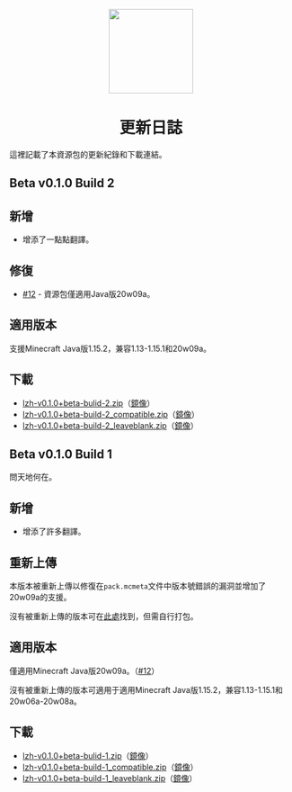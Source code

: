  <!-- 
START Logo & title area
--><p align="center">
  <img src="https://mcwiki-1301161188.cos.ap-hongkong.myqcloud.com/github/minecraft-lzh/logo1.png" width="150">
  <h1 align="center">更新日誌</h1>
</p><!-- 
END Logo & title area
--><!-- 
Colla注意！
在發布更新前請務必在群內告知！大型更新（例：v0.1.0、v0.2.0、v0.3.0等等）只能在週末發布！
每一個release都有兩個下載連結：一個是Github release，另一個是電量的對象儲存（可在release發布時@電量 提示，若無回應，只留release的連結也可）！
每個release必須在這裏發布更新紀錄！release必須有完整的更新紀錄！不許有任何一點漏寫！
展示diff的GfM：
```diff
+ 添加的內容
- 刪去的內容
! 有問題的內容
# 其他內容
```
版本號格式：
遵循類Semantic Versioning命名方式。
簡單來說是MAJOR.MINOR.PATCH+EXTRA
MAJOR：現階段保持0
MINOR：新增對Minecraft版本的支持或大量的新翻譯發布
PATCH：新增翻譯/修復漏洞
EXTRA：只允許包含ASCII數字、小寫字母和-號。例：+rc1、+snapshot
更新發布格式：
(1) release
## Pre-release v0.1.0
一段版本簡介文字
### 新增
*
### 更改
*
### 適用版本
適用Minecraft Java版1.14.4-1.15.2，兼容Minecraft Java版1.13-1.14.3和20w06a-20w08a。
### 下載
* [lzh-v0.1.0.zip](cos通道)（[鏡像](github-release通道)）
* [lzh-v0.1.0_xxx.zip](cos通道)（[鏡像](github-release通道)）
(2) beta（在github原生release中請標示為pre-release）
## Beta v0.1.1 Build 1
一段版本簡介文字
### 新增
*
### 更改
*
### 下載
* [lzh-v0.1.1+beta-bulid-1.zip](cos通道)（[鏡像](github-release通道)）
* [lzh-v0.1.1+beta-build-1_xxx.zip](cos通道)（[鏡像](github-release通道)）
----
在alpha階段暫加上項目進度。
-->

這裡記載了本資源包的更新紀錄和下載連結。
## Beta v0.1.0 Build 2
## 新增
* 增添了一點點翻譯。
## 修復
* [#12](https://github.com/dianliang233/minecraft-lzh/issues/12) - 資源包僅適用Java版20w09a。
## 適用版本
支援Minecraft Java版1.15.2，兼容1.13-1.15.1和20w09a。
## 下載
* [lzh-v0.1.0+beta-bulid-2.zip](https://dianliang-oss-1301161188.cos.ap-shanghai.myqcloud.com/lzh/v0.1.0/build-2/lzh-v0.1.0%2Bbeta-bulid-2.zip)（[鏡像](https://github.com/dianliang233/minecraft-lzh/releases/tag/v0.1.0%2Bbeta-build-2)）
* [lzh-v0.1.0+beta-build-2_compatible.zip](https://dianliang-oss-1301161188.cos.ap-shanghai.myqcloud.com/lzh/v0.1.0/build-2/lzh-v0.1.0%2Bbeta-bulid-2_compatible.zip)（[鏡像](https://github.com/dianliang233/minecraft-lzh/releases/tag/v0.1.0%2Bbeta-build-2)）
* [lzh-v0.1.0+beta-build-2_leaveblank.zip](https://dianliang-oss-1301161188.cos.ap-shanghai.myqcloud.com/lzh/v0.1.0/build-2/lzh-v0.1.0%2Bbeta-bulid-2_leaveblank.zip)（[鏡像](https://github.com/dianliang233/minecraft-lzh/releases/tag/v0.1.0%2Bbeta-build-2)）


## Beta v0.1.0 Build 1
問天地何在。
## 新增
* 增添了許多翻譯。
## 重新上傳
本版本被重新上傳以修復在`pack.mcmeta`文件中版本號錯誤的漏洞並增加了20w09a的支援。

沒有被重新上傳的版本可在[此處](https://github.com/dianliang233/minecraft-lzh/releases/tag/v0.1.0%2Bbeta-build-1)找到，但需自行打包。
## 適用版本
僅適用Minecraft Java版20w09a。（[#12](https://github.com/dianliang233/minecraft-lzh/issues/12)）

沒有被重新上傳的版本可適用于適用Minecraft Java版1.15.2，兼容1.13-1.15.1和20w06a-20w08a。
## 下載
* [lzh-v0.1.0+beta-bulid-1.zip](https://dianliang-oss-1301161188.cos.ap-shanghai.myqcloud.com/lzh/v0.1.0/build-1/lzh-v0.1.0%2Bbeta-bulid-1.zip)（[鏡像](https://github.com/dianliang233/minecraft-lzh/releases/tag/v0.1.0%2Bbeta-build-1)）
* [lzh-v0.1.0+beta-build-1_compatible.zip](https://dianliang-oss-1301161188.cos.ap-shanghai.myqcloud.com/lzh/v0.1.0/build-1/lzh-v0.1.0%2Bbeta-bulid-1_compatible.zip)（[鏡像](https://github.com/dianliang233/minecraft-lzh/releases/tag/v0.1.0%2Bbeta-build-1)）
* [lzh-v0.1.0+beta-build-1_leaveblank.zip](https://dianliang-oss-1301161188.cos.ap-shanghai.myqcloud.com/lzh/v0.1.0/build-1/lzh-v0.1.0%2Bbeta-bulid-1_leaveblank.zip)（[鏡像](https://github.com/dianliang233/minecraft-lzh/releases/tag/v0.1.0%2Bbeta-build-1)）

